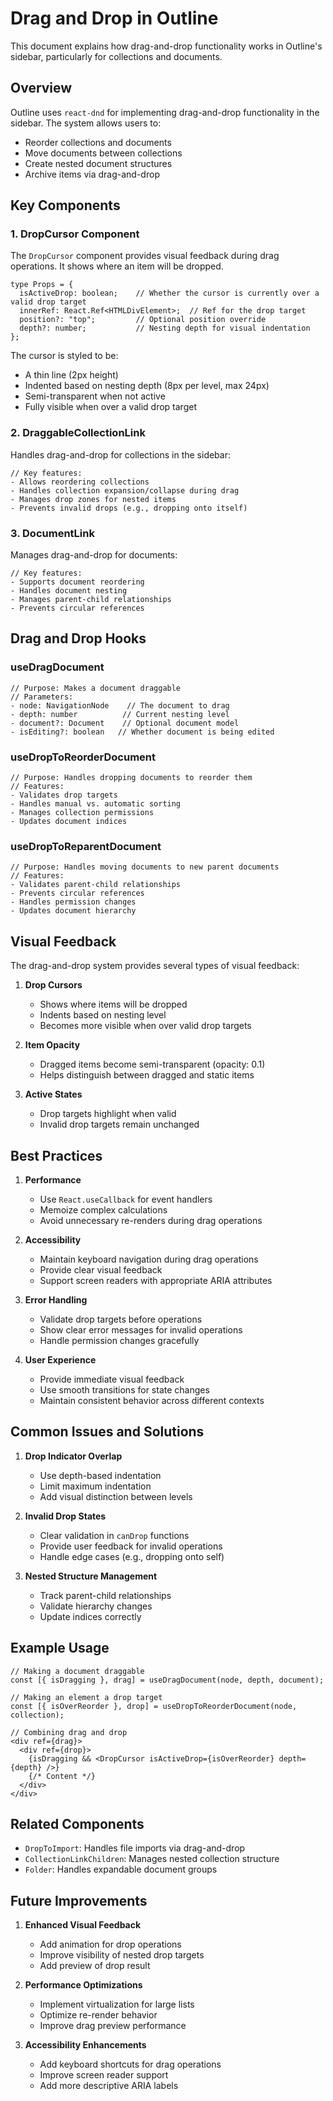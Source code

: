 # Drag and Drop in Outline

This document explains how drag-and-drop functionality works in Outline's sidebar, particularly for collections and documents.

## Overview

Outline uses `react-dnd` for implementing drag-and-drop functionality in the sidebar. The system allows users to:
- Reorder collections and documents
- Move documents between collections
- Create nested document structures
- Archive items via drag-and-drop

## Key Components

### 1. DropCursor Component

The `DropCursor` component provides visual feedback during drag operations. It shows where an item will be dropped.

```tsx
type Props = {
  isActiveDrop: boolean;    // Whether the cursor is currently over a valid drop target
  innerRef: React.Ref<HTMLDivElement>;  // Ref for the drop target
  position?: "top";         // Optional position override
  depth?: number;           // Nesting depth for visual indentation
};
```

The cursor is styled to be:
- A thin line (2px height)
- Indented based on nesting depth (8px per level, max 24px)
- Semi-transparent when not active
- Fully visible when over a valid drop target

### 2. DraggableCollectionLink

Handles drag-and-drop for collections in the sidebar:

```tsx
// Key features:
- Allows reordering collections
- Handles collection expansion/collapse during drag
- Manages drop zones for nested items
- Prevents invalid drops (e.g., dropping onto itself)
```

### 3. DocumentLink

Manages drag-and-drop for documents:

```tsx
// Key features:
- Supports document reordering
- Handles document nesting
- Manages parent-child relationships
- Prevents circular references
```

## Drag and Drop Hooks

### useDragDocument

```tsx
// Purpose: Makes a document draggable
// Parameters:
- node: NavigationNode    // The document to drag
- depth: number          // Current nesting level
- document?: Document    // Optional document model
- isEditing?: boolean   // Whether document is being edited
```

### useDropToReorderDocument

```tsx
// Purpose: Handles dropping documents to reorder them
// Features:
- Validates drop targets
- Handles manual vs. automatic sorting
- Manages collection permissions
- Updates document indices
```

### useDropToReparentDocument

```tsx
// Purpose: Handles moving documents to new parent documents
// Features:
- Validates parent-child relationships
- Prevents circular references
- Handles permission changes
- Updates document hierarchy
```

## Visual Feedback

The drag-and-drop system provides several types of visual feedback:

1. **Drop Cursors**
   - Shows where items will be dropped
   - Indents based on nesting level
   - Becomes more visible when over valid drop targets

2. **Item Opacity**
   - Dragged items become semi-transparent (opacity: 0.1)
   - Helps distinguish between dragged and static items

3. **Active States**
   - Drop targets highlight when valid
   - Invalid drop targets remain unchanged

## Best Practices

1. **Performance**
   - Use `React.useCallback` for event handlers
   - Memoize complex calculations
   - Avoid unnecessary re-renders during drag operations

2. **Accessibility**
   - Maintain keyboard navigation during drag operations
   - Provide clear visual feedback
   - Support screen readers with appropriate ARIA attributes

3. **Error Handling**
   - Validate drop targets before operations
   - Show clear error messages for invalid operations
   - Handle permission changes gracefully

4. **User Experience**
   - Provide immediate visual feedback
   - Use smooth transitions for state changes
   - Maintain consistent behavior across different contexts

## Common Issues and Solutions

1. **Drop Indicator Overlap**
   - Use depth-based indentation
   - Limit maximum indentation
   - Add visual distinction between levels

2. **Invalid Drop States**
   - Clear validation in `canDrop` functions
   - Provide user feedback for invalid operations
   - Handle edge cases (e.g., dropping onto self)

3. **Nested Structure Management**
   - Track parent-child relationships
   - Validate hierarchy changes
   - Update indices correctly

## Example Usage

```tsx
// Making a document draggable
const [{ isDragging }, drag] = useDragDocument(node, depth, document);

// Making an element a drop target
const [{ isOverReorder }, drop] = useDropToReorderDocument(node, collection);

// Combining drag and drop
<div ref={drag}>
  <div ref={drop}>
    {isDragging && <DropCursor isActiveDrop={isOverReorder} depth={depth} />}
    {/* Content */}
  </div>
</div>
```

## Related Components

- `DropToImport`: Handles file imports via drag-and-drop
- `CollectionLinkChildren`: Manages nested collection structure
- `Folder`: Handles expandable document groups

## Future Improvements

1. **Enhanced Visual Feedback**
   - Add animation for drop operations
   - Improve visibility of nested drop targets
   - Add preview of drop result

2. **Performance Optimizations**
   - Implement virtualization for large lists
   - Optimize re-render behavior
   - Improve drag preview performance

3. **Accessibility Enhancements**
   - Add keyboard shortcuts for drag operations
   - Improve screen reader support
   - Add more descriptive ARIA labels 
